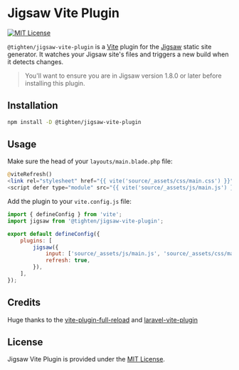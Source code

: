 # Jigsaw Vite Plugin

[![MIT License](https://img.shields.io/github/license/tighten/jigsaw-vite-plugin)](https://github.com/tightenco/jigsaw-vite-plugin/blob/main/LICENSE)

`@tighten/jigsaw-vite-plugin` is a [Vite](https://vite.dev/) plugin for the [Jigsaw](https://github.com/tighten/jigsaw) static site generator. It watches your Jigsaw site's files and triggers a new build when it detects changes.

> You'll want to ensure you are in Jigsaw version 1.8.0 or later before installing this plugin.

## Installation

```sh
npm install -D @tighten/jigsaw-vite-plugin
```

## Usage

Make sure the head of your `layouts/main.blade.php` file:

```php
@viteRefresh()
<link rel="stylesheet" href="{{ vite('source/_assets/css/main.css') }}">
<script defer type="module" src="{{ vite('source/_assets/js/main.js') }}"></script>
```

Add the plugin to your `vite.config.js` file:

```js
import { defineConfig } from 'vite';
import jigsaw from '@tighten/jigsaw-vite-plugin';

export default defineConfig({
    plugins: [
        jigsaw({
            input: ['source/_assets/js/main.js', 'source/_assets/css/main.css'],
            refresh: true,
        }),
    ],
});
```

## Credits

Huge thanks to the [vite-plugin-full-reload](https://github.com/ElMassimo/vite-plugin-full-reload) and [laravel-vite-plugin](https://github.com/laravel/vite-plugin/)

## License

Jigsaw Vite Plugin is provided under the [MIT License](LICENSE).
